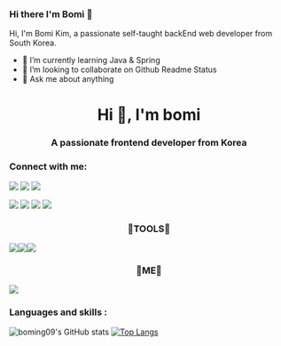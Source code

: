 ### Hi there I'm Bomi 👋

<!--
**boming09/boming09** is a ✨ _special_ ✨ repository because its `README.md` (this file) appears on your GitHub profile.

Here are some ideas to get you started:

- 🔭 I’m currently working on ...
- 🌱 I’m currently learning ...
- 👯 I’m looking to collaborate on ...
- 🤔 I’m looking for help with ...
- 💬 Ask me about ...
- 📫 How to reach me: ...
- 😄 Pronouns: ...
- ⚡ Fun fact: ...
-->

Hi, I'm Bomi Kim, a passionate self-taught backEnd web developer from South Korea.
- 🌱 I’m currently learning Java & Spring
- 👯 I’m looking to collaborate on Github Readme Status
- 💬 Ask me about anything




<h1 align="center">Hi 👋, I'm bomi</h1>
<h3 align="center">A passionate frontend developer from Korea</h3>

<h3 align="left">Connect with me:</h3>
<p align="left">
</p>


<img src="https://img.shields.io/badge/Java-007396?style=flat-square&logo=Java&logoColor=white"/> <img src="https://img.shields.io/badge/Oracle-F80000?style=flat-square&logo=Oracle&logoColor=white"/> <img src="https://img.shields.io/badge/Spring-6DB33F?style=flat-square&logo=Spring&logoColor=white"/>

<img src="https://img.shields.io/badge/HTML5-E34F26?style=flat-square&logo=HTML5&logoColor=white"/> <img src="https://img.shields.io/badge/CSS3-1572B6?style=flat-square&logo=CSS3&logoColor=white"/> <img src="https://img.shields.io/badge/JavaScript-F7DF1E?style=flat-square&logo=JavaScript&logoColor=white"/> <img src="https://img.shields.io/badge/jQuery-0769AD?style=flat-square&logo=jQuery&logoColor=white"/> 

<h3 align="center">💜TOOLS💜</h3>
<img src="https://img.shields.io/badge/Eclipse-2C2255?style=flat-square&logo=Eclipse&logoColor=white"/><img src="https://img.shields.io/badge/VisualStudioCode-007ACC?style=flat-square&logo=VisualStudioCode&logoColor=white"/><img src="https://img.shields.io/badge/GitHub-181717?style=flat-square&logo=GitHub&logoColor=white"/> 

<h3 align="center">💜ME💜</h3>
<a href="" target="_blank"><img src="https://img.shields.io/badge/Notion-000000?style=flat-square&logo=Notion&logoColor=white"/></a>

### Languages and skills :   
![boming09's GitHub stats](https://github-readme-stats.vercel.app/api?username=boming09&show_icons=true&theme=dracula)
[![Top Langs](https://github-readme-stats.vercel.app/api/top-langs/?username=boming09&layout=compact&theme=dracula&langs_count=5)](https://github.com/anuraghazra/github-readme-stats)
<!-- https://velog.io/@dding_ji/Github-Readme-Profile -->
